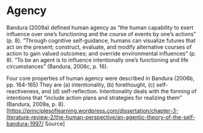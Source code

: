 # Agency
Bandura (2009a) defined human agency as “the human capability to exert influence over one’s functioning and the course of events by one’s actions” (p. 8). “Through cognitive self-guidance, humans can visualize futures that act on the present; construct, evaluate, and modify alternative courses of action to gain valued outcomes; and override environmental influences” (p. 8). “To be an agent is to influence intentionally one’s functioning and life circumstances” (Bandura, 2008c, p. 16).

Four core properties of human agency were described in Bandura (2006b, pp. 164-165) They are (a) intentionality, (b) forethought, (c) self-reactiveness, and (d) self-reflection. Intentionality deals with the forming of intentions that “include action plans and strategies for realizing them” (Bandura, 2009a, p. 8). [https://principlesoflearning.wordpress.com/dissertation/chapter-3-literature-review-2/the-human-perspective/an-agentic-theory-of-the-self-bandura-1997/ Source]